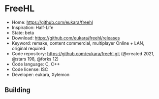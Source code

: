 # FreeHL

- Home: https://github.com/eukara/freehl
- Inspiration: Half-Life
- State: beta
- Download: https://github.com/eukara/freehl/releases
- Keyword: remake, content commercial, multiplayer Online + LAN, original required
- Code repository: https://github.com/eukara/freehl.git (@created 2021, @stars 198, @forks 12)
- Code language: C, C++
- Code license: ISC
- Developer: eukara, Xylemon

## Building
